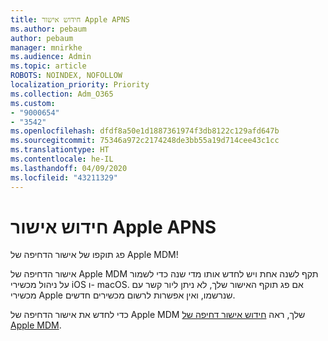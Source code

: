 ```yaml
---
title: חידוש אישור Apple APNS
ms.author: pebaum
author: pebaum
manager: mnirkhe
ms.audience: Admin
ms.topic: article
ROBOTS: NOINDEX, NOFOLLOW
localization_priority: Priority
ms.collection: Adm_O365
ms.custom:
- "9000654"
- "3542"
ms.openlocfilehash: dfdf8a50e1d1887361974f3db8122c129afd647b
ms.sourcegitcommit: 75346a972c2174248de3bb55a19d714cee43c1cc
ms.translationtype: HT
ms.contentlocale: he-IL
ms.lasthandoff: 04/09/2020
ms.locfileid: "43211329"
---
```

# <a name="renew-apple-apns-certificate"></a>חידוש אישור Apple APNS

פג תוקפו של אישור הדחיפה של Apple MDM!

אישור הדחיפה של Apple MDM תקף לשנה אחת ויש לחדש אותו מדי שנה כדי לשמור על ניהול מכשירי iOS ו- macOS. אם פג תוקף האישור שלך, לא ניתן ליור קשר עם מכשירי Apple שנרשמו, ואין אפשרות לרשום מכשירים חדשים.

כדי לחדש את אישור הדחיפה של Apple MDM שלך, ראה [חידוש אישור דחיפה של Apple MDM](https://docs.microsoft.com/intune/enrollment/apple-mdm-push-certificate-get#renew-apple-mdm-push-certificate).
